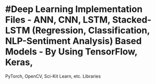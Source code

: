 # #Deep Learning Implementation Files - ANN, CNN, LSTM, Stacked-LSTM (Regression, Classification, NLP-Sentiment Analysis) Based Models - By Using TensorFlow, Keras,  
PyTorch, OpenCV, Sci-Kit Learn, etc. Libraries
